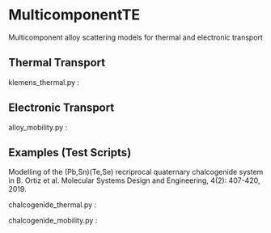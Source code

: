 # MulticomponentTE
Multicomponent alloy scattering models for thermal and electronic transport

## Thermal Transport
klemens_thermal.py : 

## Electronic Transport
alloy_mobility.py : 

## Examples (Test Scripts)
Modelling of the (Pb,Sn)(Te,Se) recriprocal quaternary chalcogenide system in B. Ortiz et al. Molecular Systems Design and Engineering, 4(2): 407-420, 2019.

chalcogenide_thermal.py : 

chalcogenide_mobility.py : 
